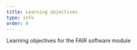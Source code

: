 ```yaml
---
title: Learning objectives
type: info
order: 0
---
```


Learning objectives for the FAIR software module
